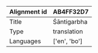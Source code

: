 |Alignment id | AB4FF32D7
| --- | --- 
|Title | Śāntigarbha 
|Type | translation
|Languages | ['en', 'bo']